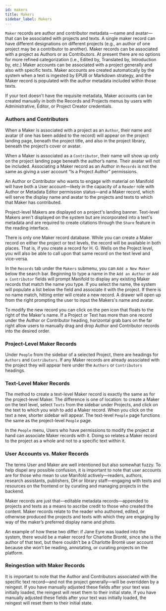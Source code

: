 ```yaml
---
id: makers
title: Makers
sidebar_label: Makers
---
```


`Maker` records are author and contributor metadata —name and avatar— that can be associated with projects and texts. A single maker record can have different designations on different projects (e.g., an author of one project may be a contributor to another). Maker records can be associated with a project as Authors or as Contributors. At present there are no options for more refined categorization (i.e., Edited by, Translated by, Introduction by, etc.) Maker accounts can be associated with a project generally and also with specific texts. Maker accounts are created automatically by the system when a text is ingested by EPUB or Markdown strategy, and the Maker record is populated with the author metadata included within those texts.

If your text doesn't have the requisite metadata, Maker accounts can be created manually in both the Records and Projects menus by users with Administrative, Editor, or Project Creator credentials.

### Authors and Contributors

When a Maker is associated with a project as an `Author`, their name and avatar (if one has been added to the record) will appear on the project landing page, beneath the project title, and also in the project library, beneath the project’s cover or avatar.

When a Maker is associated as a `Contributor`, their name will show up only on the project landing page beneath the author’s name. Their avatar will not be included. Associating a Maker record as an Author in `Records` is not the same as giving a user account “Is a Project Author” permissions.

An Author or Contributor who wants to engage with material on Manifold will have both a User account—likely in the capacity of a `Reader` role with Author or Metadata Editor permission status—and a Maker record, which will serve the display name and avatar to the projects and texts to which that Maker has contributed.

Project-level Makers are displayed on a project's landing banner. Text-level Makers aren't displayed on the system but are incorporated into a text's metadata and are required to create citations through the `Share` feature in the reading interface.

There is only one Maker record database. While you can create a Maker record on either the project or text levels, the record will be available in both places. That is, if you create a record for H. G. Wells on the Project level, you will also be able to call upon that same record on the text level and vice-versa.

In the `Records` tab under the `Makers` submenu, you can `Add a New Maker` below the search bar. Beginning to type a name in the `Add an Author` or `Add a Contributor` fields will prompt Manifold to display any existing Maker records that match the name you type. If you select the name, the system will populate a list below the field and associate it with the project. If there is no name match, hitting enter will create a new record. A drawer will open up from the right prompting the user to input the Makers's name and avatar.

To modify the new record you can click on the pen icon that floats to the right of the Maker's name. If a Project or Text has more than one record under the Author or Contributor heading, horizontal grab bars on the far right allow users to manually drag and drop Author and Contributor records into the desired order.

### Project-Level Maker Records

Under `People` from the sidebar of a selected Project, there are headings for `Authors` and `Contributors`. If any Maker records are already associated with the project they will appear here under the `Authors` or `Contributors` headings.

### Text-Level Maker Records

The method to create a text-level Maker record is exactly the same as for the project-level Maker. The difference is one of location: to create a Maker on the text level, select `Texts` from the sidebar under Projects, and click on the text to which you wish to add a Maker record. When you click on the text a new, shorter sidebar will appear. The text-level `People` page functions the same as the project-level `People` page.

In the `People` menu, Users who have permissions to modify the project at hand can associate Maker records with it. Doing so relates a Maker record to the project as a whole and not to a specific text within it.

### User Accounts vs. Maker Records
The terms User and Maker are well intentioned but also somewhat fuzzy. To help dispel any possible confusion, it is important to note that user accounts are for those who mean to use Manifold actively—readers, authors, research assistants, publishers, DH or library staff—engaging with texts and resources on the frontend or by curating and managing projects in the backend.

Maker records are just that—editable metadata records—appended to projects and texts as a means to ascribe credit to those who created the content. Maker records relate to the reader who authored, edited, or otherwise produced the projects and texts with which they are engaging by way of the maker’s preferred display name and photo.

An example of how these two differ: if Jane Eyre was loaded into the system, there would be a maker record for Charlotte Brontë, since she is the author of that text, but there couldn’t be a Charlotte Brontë user account because she won’t be reading, annotating, or curating projects on the platform.

### Reingestion with Maker Records
It is important to note that the Author and Contributors associated with the specific text record—and not the project generally—will be overridden by a reingest. If you have manually adjusted these fields after your text was initially loaded, the reingest will reset them to their initial state. If you have manually adjusted these fields after your text was initially loaded, the reingest will reset them to their initial state.
